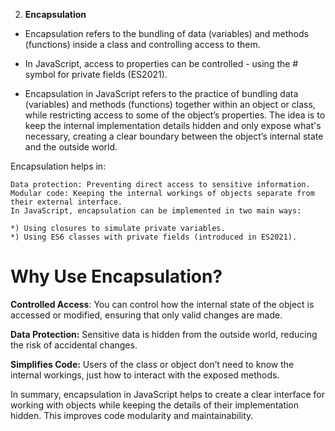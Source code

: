 2) **Encapsulation**
- Encapsulation refers to the bundling of data (variables) and methods (functions) inside a class and controlling access to them.
- In JavaScript, access to properties can be controlled - using the # symbol for private fields (ES2021).

- Encapsulation in JavaScript refers to the practice of bundling data (variables) and methods (functions) together within an object or class, while restricting access to some of the object’s properties. The idea is to keep the internal implementation details hidden and only expose what's necessary, creating a clear boundary between the object’s internal state and the outside world.

Encapsulation helps in:

    Data protection: Preventing direct access to sensitive information.
    Modular code: Keeping the internal workings of objects separate from their external interface.
    In JavaScript, encapsulation can be implemented in two main ways:

    *) Using closures to simulate private variables.
    *) Using ES6 classes with private fields (introduced in ES2021).


# Why Use Encapsulation?

**Controlled Access**: You can control how the internal state of the object is accessed or modified, ensuring that only valid changes are made.

**Data Protection:** Sensitive data is hidden from the outside world, reducing the risk of accidental changes.

**Simplifies Code:** Users of the class or object don’t need to know the internal workings, just how to interact with the exposed methods.

In summary, encapsulation in JavaScript helps to create a clear interface for working with objects while keeping the details of their implementation hidden. This improves code modularity and maintainability.